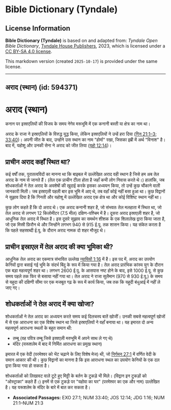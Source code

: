 # Bible Dictionary (Tyndale)

## License Information

**Bible Dictionary (Tyndale)** is based on and adapted from: _Tyndale Open Bible Dictionary_, [Tyndale House Publishers](https://tyndaleopenresources.com/), 2023, which is licensed under a [CC BY-SA 4.0 license](https://creativecommons.org/licenses/by-sa/4.0/legalcode.en).

This markdown version (created `2025-10-17`) is provided under the same license.



--------------------------------

## अराद (स्थान) (id: 594371)

अराद (स्थान)
============

कनान पर इस्राएलियों की विजय के समय नेगेव मरूभूमि में एक कनानी बस्ती या क्षेत्र का नाम था।

अराद के राजा ने इस्राएलियों के विरुद्ध युद्ध किया, लेकिन इस्राएलियों ने उन्हें हरा दिया ([गिन 21:1–3](https://ref.ly/Num21:1-Num21:3); [33:40](https://ref.ly/Num33:40))। अपनी जीत के बाद, उन्होंने उस स्थान का नाम "होर्मा" रखा, जिसका इब्री में अर्थ "विनाश" है। बाद में, यहोशू और उनकी सेना ने अराद को जीत लिया ([यहो 12:14](https://ref.ly/Josh12:14))।

प्राचीन अराद कहाँ स्थित था?
---------------------------

कई वर्षों तक, पुरातत्वविदों का मानना था कि बाइबल में उल्लेखित अराद वही स्थान है जिसे हम अब तेल अराद के नाम से जानते हैं। (तेल एक प्राचीन टीला होता है जहाँ कभी लोग निवास करते थे।) हालांकि, जब शोधकर्ताओं ने तेल अराद के अवशेषों की खुदाई करके इसका अध्ययन किया, तो उन्हें कुछ चौंकाने वाली जानकारी मिली। जब इस्राएली पहली बार इस भूमि में आए थे, तब वहाँ कोई नहीं बसा हुआ था। कुछ विद्वानों ने सुझाव दिया है कि गिनती और यहोशू में उल्लेखित अराद एक क्षेत्र था और कोई विशिष्ट स्थान नहीं था।

कुछ लोग कहते हैं कि दो अराद थे। एक अराद कनानी शहर है, जो संभवतः तेल मलहाता में स्थित था, जो तेल अराद से लगभग 12 किलोमीटर (7\.5 मील) दक्षिण\-पश्चिम में है। दूसरा अराद इस्राएली शहर है, जो आधुनिक तेल अराद में स्थित है। इस दूसरे सुझाव का समर्थन शीशक के एक शिलालेख द्वारा किया जाता है, जो एक मिस्री फ़िरौन थे और जिन्होंने लगभग 940 से 915 ई.पू. तक शासन किया। यह संकेत करता है कि पहले सहस्राब्दी ई.पू. के दौरान अराद नामक दो शहर मौजूद थे।

प्राचीन इस्राएल में तेल अराद की क्या भूमिका थी?
-----------------------------------------------

आधुनिक तेल अराद का एकमात्र संभावित उल्लेख [न्यायियों 1:16](https://ref.ly/Judg1:16) में है। इस पद में, अराद का उपयोग केनियों द्वारा बसाई गई भूमि के संदर्भ बिंदु के रूप में किया गया है। तेल अराद प्रारंभिक कांस्य युग के दौरान एक बड़ा महत्वपूर्ण शहर था। लगभग 2600 ई.पू. के आसपास नष्ट होने के बाद, इसे 1000 ई.पू. से कुछ समय पहले तक फिर से बसाया नहीं गया था। तेल अराद ने राजा सुलैमान (970 से 930 ई.पू.) के समय से यहूदा की दक्षिणी सीमा पर एक मजबूत गढ़ के रूप में कार्य किया, जब तक कि यहूदी बंधुआई में नहीं ले जाए गए।

शोधकर्ताओं ने तेल अराद में क्या खोजा?
-------------------------------------

शोधकर्ताओं ने तेल अराद का अध्ययन करते समय कई दिलचस्प बातें खोजीं। उनकी सबसे महत्वपूर्ण खोजों में से एक आराधना का एक विशेष स्थान था जिसे इस्राएलियों ने वहाँ बनाया था। यह इमारत दो अन्य महत्वपूर्ण आराधना स्थलों के बहुत समान थी:

* तम्बू (वह पवित्र तम्बू जिसे इस्राएली मरुभूमि में अपने साथ ले गए थे)
* मंदिर (यरूशलेम में बाद में निर्मित आराधना का प्रमुख स्थान)

इमारत में एक वेदी (परमेश्वर को भेंट चढ़ाने के लिए विशेष मेज) थी, जो [निर्गमन 27:1](https://ref.ly/Exod27:1) में वर्णित वेदी के समान आकार की थी। कुछ विद्वानों का मानना है कि इस आराधना स्थल का उपयोग केनियों के एक दल द्वारा किया गया हो सकता है।

शोधकर्ताओं को लिखावट वाले टूटे हुए मिट्टी के बर्तन के टुकड़े भी मिले। (विद्वान इन टुकड़ों को "ओस्ट्राका" कहते हैं।) इनमें से एक टुकड़े पर "यहोवा का घर" (परमेश्वर का एक और नाम) उल्लेखित है। यह यरूशलेम के मंदिर के बारे में बात कर सकता है।

* **Associated Passages:** EXO 27:1; NUM 33:40; JOS 12:14; JDG 1:16; NUM 21:1–NUM 21:3

